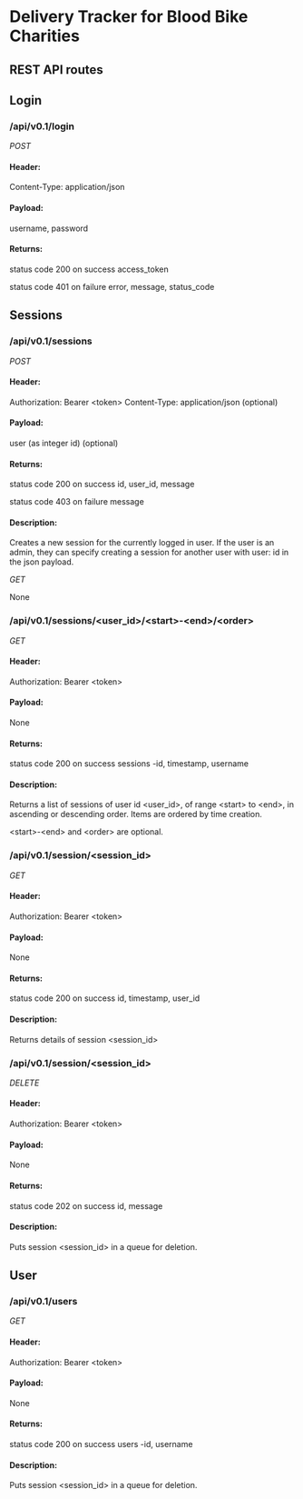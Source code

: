 # Delivery Tracker for Blood Bike Charities

## REST API routes

## Login

### /api/v0.1/login

*POST*

####  Header:
Content-Type: application/json

####  Payload:
username, password

####  Returns:
status code 200 on success
access_token

status code 401 on failure
error, message, status_code

## Sessions

### /api/v0.1/sessions

*POST*

####  Header:
Authorization: Bearer <token\>
Content-Type: application/json (optional)

####  Payload:
user (as integer id) (optional)

####  Returns:
status code 200 on success
id, user_id, message

status code 403 on failure
message

####  Description:

Creates a new session for the currently logged in user. If the user is an admin, they can specify creating a session for another user with user: id in the json payload.

*GET*

None

### /api/v0.1/sessions/<user_id\>/<start\>-<end\>/<order\>

*GET*

####  Header:
Authorization: Bearer <token\>

####  Payload:

None

####  Returns:
status code 200 on success
sessions
-id, timestamp, username

####  Description:

Returns a list of sessions of user id <user_id\>, of range <start\> to <end\>, in ascending or descending order. Items are ordered by time creation.

<start\>-<end\> and <order\> are optional.


### /api/v0.1/session/<session_id\>

*GET*

####  Header:
Authorization: Bearer <token\>

####  Payload:

None

####  Returns:
status code 200 on success
id, timestamp, user_id

####  Description:

Returns details of session <session_id\>

### /api/v0.1/session/<session_id\>

*DELETE*

####  Header:
Authorization: Bearer <token\>

#### Payload:

None

#### Returns:
status code 202 on success
id, message

#### Description:

Puts session <session_id\> in a queue for deletion.

## User

### /api/v0.1/users

*GET*

#### Header:
Authorization: Bearer <token\>

#### Payload:

None

#### Returns:
status code 200 on success
users
-id, username

#### Description:

Puts session <session_id\> in a queue for deletion.
